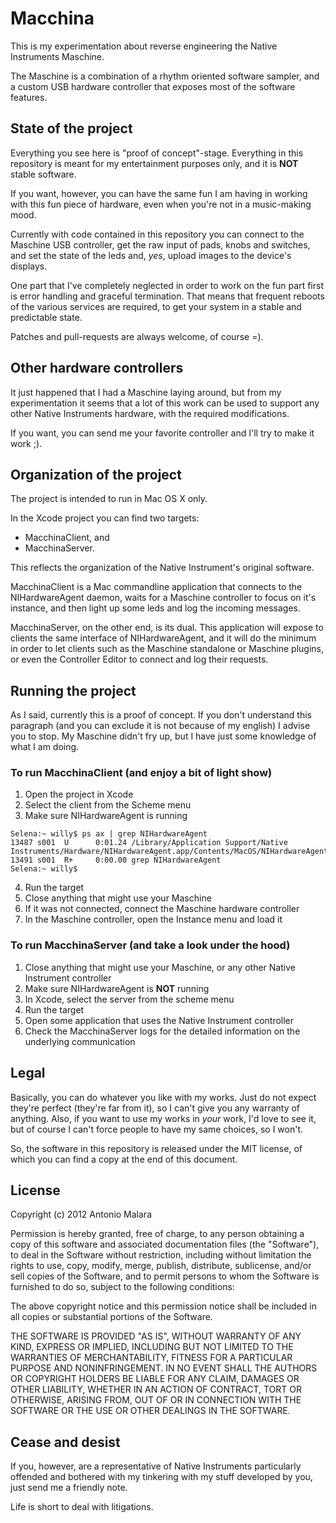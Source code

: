 Macchina
========

This is my experimentation about reverse engineering the Native Instruments Maschine.

The Maschine is a combination of a rhythm oriented software sampler, and a custom USB
hardware controller that exposes most of the software features.

State of the project
--------------------

Everything you see here is "proof of concept"-stage. Everything in this repository is
meant for my entertainment purposes only, and it is **NOT** stable software.

If you want, however, you can have the same fun I am having in working with this fun piece
of hardware, even when you're not in a music-making mood.

Currently with code contained in this repository you can connect to the Maschine USB
controller, get the raw input of pads, knobs and switches, and set the state of the leds
and, _yes_, upload images to the device's displays.

One part that I've completely neglected in order to work on the fun part first is error
handling and graceful termination. That means that frequent reboots of the various
services are required, to get your system in a stable and predictable state.

Patches and pull-requests are always welcome, of course =).

Other hardware controllers
--------------------------

It just happened that I had a Maschine laying around, but from my experimentation it seems
that a lot of this work can be used to support any other Native Instruments hardware, with
the required modifications.

If you want, you can send me your favorite controller and I'll try to make it work ;).

Organization of the project
---------------------------

The project is intended to run in Mac OS X only.

In the Xcode project you can find two targets:

- MacchinaClient, and
- MacchinaServer.

This reflects the organization of the Native Instrument's original software.

MacchinaClient is a Mac commandline application that connects to the NIHardwareAgent
daemon, waits for a Maschine controller to focus on it's instance, and then light up some
leds and log the incoming messages.

MacchinaServer, on the other end, is its dual. This application will expose to clients the
same interface of NIHardwareAgent, and it will do the minimum in order to let clients such
as the Maschine standalone or Maschine plugins, or even the Controller Editor to connect
and log their requests.

Running the project
-------------------

As I said, currently this is a proof of concept. If you don't understand this paragraph
(and you can exclude it is not because of my english) I advise you to stop. My Maschine
didn't fry up, but I have just some knowledge of what I am doing.

### To run MacchinaClient (and enjoy a bit of light show)

1. Open the project in Xcode
2. Select the client from the Scheme menu
3. Make sure NIHardwareAgent is running

```
Selena:~ willy$ ps ax | grep NIHardwareAgent
13487 s001  U      0:01.24 /Library/Application Support/Native Instruments/Hardware/NIHardwareAgent.app/Contents/MacOS/NIHardwareAgent
13491 s001  R+     0:00.00 grep NIHardwareAgent
Selena:~ willy$
```

4. Run the target
5. Close anything that might use your Maschine
6. If it was not connected, connect the Maschine hardware controller
7. In the Maschine controller, open the Instance menu and load it

### To run MacchinaServer (and take a look under the hood)

1. Close anything that might use your Maschine, or any other Native Instrument controller
2. Make sure NIHardwareAgent is **NOT** running
3. In Xcode, select the server from the scheme menu
4. Run the target
5. Open some application that uses the Native Instrument controller
6. Check the MacchinaServer logs for the detailed information on the underlying
   communication

Legal
-----

Basically, you can do whatever you like with my works. Just do not expect they're perfect
(they're far from it), so I can't give you any warranty of anything. Also, if you want to
use my works in *your* work, I'd love to see it, but of course I can't force people to
have my same choices, so I won't.

So, the software in this repository is released under the MIT license, of which you can
find a copy at the end of this document.

License
-------

Copyright (c) 2012 Antonio Malara

Permission is hereby granted, free of charge, to any person
obtaining a copy of this software and associated documentation
files (the "Software"), to deal in the Software without
restriction, including without limitation the rights to use,
copy, modify, merge, publish, distribute, sublicense, and/or sell
copies of the Software, and to permit persons to whom the
Software is furnished to do so, subject to the following
conditions:

The above copyright notice and this permission notice shall be
included in all copies or substantial portions of the Software.

THE SOFTWARE IS PROVIDED "AS IS", WITHOUT WARRANTY OF ANY KIND,
EXPRESS OR IMPLIED, INCLUDING BUT NOT LIMITED TO THE WARRANTIES
OF MERCHANTABILITY, FITNESS FOR A PARTICULAR PURPOSE AND
NONINFRINGEMENT. IN NO EVENT SHALL THE AUTHORS OR COPYRIGHT
HOLDERS BE LIABLE FOR ANY CLAIM, DAMAGES OR OTHER LIABILITY,
WHETHER IN AN ACTION OF CONTRACT, TORT OR OTHERWISE, ARISING
FROM, OUT OF OR IN CONNECTION WITH THE SOFTWARE OR THE USE OR
OTHER DEALINGS IN THE SOFTWARE.

Cease and desist
----------------

If you, however, are a representative of Native Instruments particularly offended and
bothered with my tinkering with my stuff developed by you, just send me a friendly note.

Life is short to deal with litigations.
